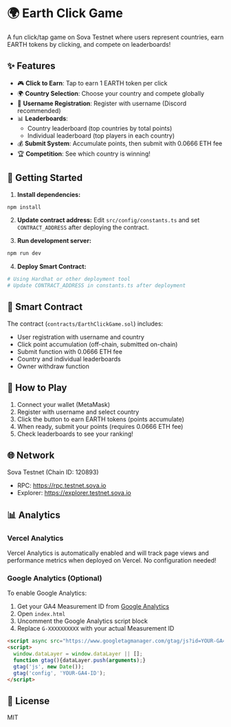 # 🌍 Earth Click Game

A fun click/tap game on Sova Testnet where users represent countries, earn EARTH tokens by clicking, and compete on leaderboards!

## ✨ Features

- 🎮 **Click to Earn**: Tap to earn 1 EARTH token per click
- 🌍 **Country Selection**: Choose your country and compete globally
- 👤 **Username Registration**: Register with username (Discord recommended)
- 📊 **Leaderboards**: 
  - Country leaderboard (top countries by total points)
  - Individual leaderboard (top players in each country)
- 💰 **Submit System**: Accumulate points, then submit with 0.0666 ETH fee
- 🏆 **Competition**: See which country is winning!

## 🚀 Getting Started

1. **Install dependencies:**
```bash
npm install
```

2. **Update contract address:**
   Edit `src/config/constants.ts` and set `CONTRACT_ADDRESS` after deploying the contract.

3. **Run development server:**
```bash
npm run dev
```

4. **Deploy Smart Contract:**
```bash
# Using Hardhat or other deployment tool
# Update CONTRACT_ADDRESS in constants.ts after deployment
```

## 📝 Smart Contract

The contract (`contracts/EarthClickGame.sol`) includes:
- User registration with username and country
- Click point accumulation (off-chain, submitted on-chain)
- Submit function with 0.0666 ETH fee
- Country and individual leaderboards
- Owner withdraw function

## 🎯 How to Play

1. Connect your wallet (MetaMask)
2. Register with username and select country
3. Click the button to earn EARTH tokens (points accumulate)
4. When ready, submit your points (requires 0.0666 ETH fee)
5. Check leaderboards to see your ranking!

## 🌐 Network

Sova Testnet (Chain ID: 120893)
- RPC: https://rpc.testnet.sova.io
- Explorer: https://explorer.testnet.sova.io

## 📊 Analytics

### Vercel Analytics
Vercel Analytics is automatically enabled and will track page views and performance metrics when deployed on Vercel. No configuration needed!

### Google Analytics (Optional)
To enable Google Analytics:

1. Get your GA4 Measurement ID from [Google Analytics](https://analytics.google.com/)
2. Open `index.html`
3. Uncomment the Google Analytics script block
4. Replace `G-XXXXXXXXXX` with your actual Measurement ID

```html
<script async src="https://www.googletagmanager.com/gtag/js?id=YOUR-GA4-ID"></script>
<script>
  window.dataLayer = window.dataLayer || [];
  function gtag(){dataLayer.push(arguments);}
  gtag('js', new Date());
  gtag('config', 'YOUR-GA4-ID');
</script>
```

## 📄 License

MIT

